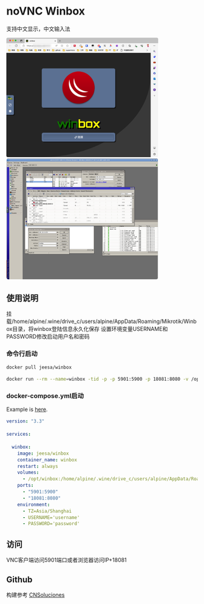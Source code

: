 # noVNC Winbox
支持中文显示，中文输入法

<img src="https://github.com/ZHonry/docker/blob/main/docker-winbox/screenshot/iShot_2023-07-01_14.22.26.png" width="400" /><img src="https://github.com/ZHonry/docker/blob/main/docker-winbox/screenshot/iShot_2023-07-01_14.23.06.png" width="400" />



## 使用说明
挂载/home/alpine/.wine/drive_c/users/alpine/AppData/Roaming/Mikrotik/Winbox目录，将winbox登陆信息永久化保存
设置环境变量USERNAME和PASSWORD修改启动用户名和密码

### 命令行启动

```bash
docker pull jeesa/winbox
```

```bash
docker run --rm --name=winbox -tid -p -p 5901:5900 -p 18081:8080 -v /opt/winbox:/home/alpine/.wine/drive_c/users/alpine/AppData/Roaming/Mikrotik/Winbox -e USERNAME='username' -e PASSWORD='password' jeesa/winbox
```


### docker-compose.yml启动

Example is [here](docker-compose.yml).

```yml
version: "3.3"

services:

  winbox:
    image: jeesa/winbox
    container_name: winbox
    restart: always
    volumes:
      - /opt/winbox:/home/alpine/.wine/drive_c/users/alpine/AppData/Roaming/Mikrotik/Winbox
    ports:
      - "5901:5900"
      - "18081:8080"
    environment:
      - TZ=Asia/Shanghai
      - USERNAME='username'
      - PASSWORD='password'
```

## 访问

VNC客户端访问5901端口或者浏览器访问IP+18081


## Github
构建参考 [CNSoluciones](https://github.com/lordbasex/Docker)
